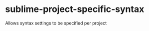 sublime-project-specific-syntax
===============================

Allows syntax settings to be specified per project
